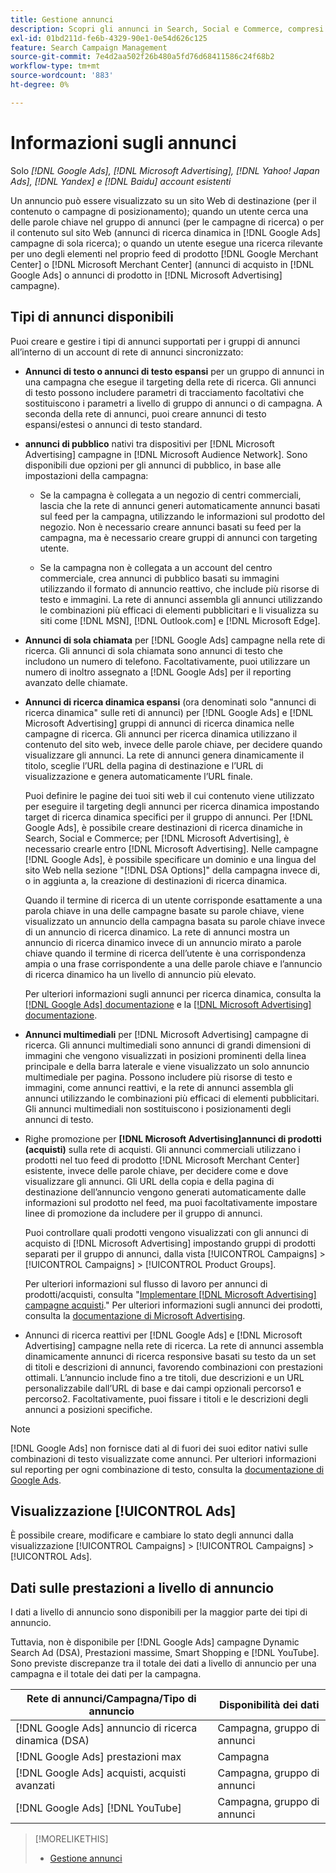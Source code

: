 ```yaml
---
title: Gestione annunci
description: Scopri gli annunci in Search, Social e Commerce, compresi i tipi di annunci disponibili.
exl-id: 01bd211d-fe6b-4329-90e1-0e54d626c125
feature: Search Campaign Management
source-git-commit: 7e4d2aa502f26b480a5fd76d68411586c24f68b2
workflow-type: tm+mt
source-wordcount: '883'
ht-degree: 0%

---
```


# Informazioni sugli annunci

Solo *[!DNL Google Ads], [!DNL Microsoft Advertising], [!DNL Yahoo! Japan Ads], [!DNL Yandex] e [!DNL Baidu] account esistenti*

Un annuncio può essere visualizzato su un sito Web di destinazione (per il contenuto o campagne di posizionamento); quando un utente cerca una delle parole chiave nel gruppo di annunci (per le campagne di ricerca) o per il contenuto sul sito Web (annunci di ricerca dinamica in [!DNL Google Ads] campagne di sola ricerca); o quando un utente esegue una ricerca rilevante per uno degli elementi nel proprio feed di prodotto [!DNL Google Merchant Center] o [!DNL Microsoft Merchant Center] (annunci di acquisto in [!DNL Google Ads] o annunci di prodotto in [!DNL Microsoft Advertising] campagne).

## Tipi di annunci disponibili

Puoi creare e gestire i tipi di annunci supportati per i gruppi di annunci all’interno di un account di rete di annunci sincronizzato:

* **Annunci di testo o annunci di testo espansi** per un gruppo di annunci in una campagna che esegue il targeting della rete di ricerca. Gli annunci di testo possono includere parametri di tracciamento facoltativi che sostituiscono i parametri a livello di gruppo di annunci o di campagna. A seconda della rete di annunci, puoi creare annunci di testo espansi/estesi o annunci di testo standard.

* **annunci di pubblico** nativi tra dispositivi per [!DNL Microsoft Advertising] campagne in [!DNL Microsoft Audience Network]. Sono disponibili due opzioni per gli annunci di pubblico, in base alle impostazioni della campagna:

   * Se la campagna è collegata a un negozio di centri commerciali, lascia che la rete di annunci generi automaticamente annunci basati sul feed per la campagna, utilizzando le informazioni sul prodotto del negozio. Non è necessario creare annunci basati su feed per la campagna, ma è necessario creare gruppi di annunci con targeting utente.

   * Se la campagna non è collegata a un account del centro commerciale, crea annunci di pubblico basati su immagini utilizzando il formato di annuncio reattivo, che include più risorse di testo e immagini. La rete di annunci assembla gli annunci utilizzando le combinazioni più efficaci di elementi pubblicitari e li visualizza su siti come [!DNL MSN], [!DNL Outlook.com] e [!DNL Microsoft Edge].

* **Annunci di sola chiamata** per [!DNL Google Ads] campagne nella rete di ricerca. Gli annunci di sola chiamata sono annunci di testo che includono un numero di telefono. Facoltativamente, puoi utilizzare un numero di inoltro assegnato a [!DNL Google Ads] per il reporting avanzato delle chiamate.

* **Annunci di ricerca dinamica espansi** (ora denominati solo &quot;annunci di ricerca dinamica&quot; sulle reti di annunci) per [!DNL Google Ads] e [!DNL Microsoft Advertising] gruppi di annunci di ricerca dinamica nelle campagne di ricerca. Gli annunci per ricerca dinamica utilizzano il contenuto del sito web, invece delle parole chiave, per decidere quando visualizzare gli annunci. La rete di annunci genera dinamicamente il titolo, sceglie l’URL della pagina di destinazione e l’URL di visualizzazione e genera automaticamente l’URL finale.

  Puoi definire le pagine dei tuoi siti web il cui contenuto viene utilizzato per eseguire il targeting degli annunci per ricerca dinamica impostando target di ricerca dinamica specifici per il gruppo di annunci. Per [!DNL Google Ads], è possibile creare destinazioni di ricerca dinamiche in Search, Social e Commerce; per [!DNL Microsoft Advertising], è necessario crearle entro [!DNL Microsoft Advertising]. Nelle campagne [!DNL Google Ads], è possibile specificare un dominio e una lingua del sito Web nella sezione &quot;[!DNL DSA Options]&quot; della campagna invece di, o in aggiunta a, la creazione di destinazioni di ricerca dinamica.

  Quando il termine di ricerca di un utente corrisponde esattamente a una parola chiave in una delle campagne basate su parole chiave, viene visualizzato un annuncio della campagna basata su parole chiave invece di un annuncio di ricerca dinamico. La rete di annunci mostra un annuncio di ricerca dinamico invece di un annuncio mirato a parole chiave quando il termine di ricerca dell’utente è una corrispondenza ampia o una frase corrispondente a una delle parole chiave e l’annuncio di ricerca dinamico ha un livello di annuncio più elevato.

  Per ulteriori informazioni sugli annunci per ricerca dinamica, consulta la [[!DNL Google Ads] documentazione](https://support.google.com/google-ads/answer/2471185) e la [[!DNL Microsoft Advertising] documentazione](https://help.ads.microsoft.com/#apex/ads/en/56794).

* **Annunci multimediali** per [!DNL Microsoft Advertising] campagne di ricerca. Gli annunci multimediali sono annunci di grandi dimensioni di immagini che vengono visualizzati in posizioni prominenti della linea principale e della barra laterale e viene visualizzato un solo annuncio multimediale per pagina. Possono includere più risorse di testo e immagini, come annunci reattivi, e la rete di annunci assembla gli annunci utilizzando le combinazioni più efficaci di elementi pubblicitari. Gli annunci multimediali non sostituiscono i posizionamenti degli annunci di testo.

* Righe promozione per **[!DNL Microsoft Advertising]annunci di prodotti (acquisti)** sulla rete di acquisti. Gli annunci commerciali utilizzano i prodotti nel tuo feed di prodotto [!DNL Microsoft Merchant Center] esistente, invece delle parole chiave, per decidere come e dove visualizzare gli annunci. Gli URL della copia e della pagina di destinazione dell’annuncio vengono generati automaticamente dalle informazioni sul prodotto nel feed, ma puoi facoltativamente impostare linee di promozione da includere per il gruppo di annunci.

  Puoi controllare quali prodotti vengono visualizzati con gli annunci di acquisto di [!DNL Microsoft Advertising] impostando gruppi di prodotti separati per il gruppo di annunci, dalla vista [!UICONTROL Campaigns] > [!UICONTROL Campaigns] > [!UICONTROL Product Groups].

  Per ulteriori informazioni sul flusso di lavoro per annunci di prodotti/acquisti, consulta &quot;[Implementare [!DNL Microsoft Advertising] campagne acquisti](/help/search-social-commerce/campaign-management/special-workflows/microsoft-shopping-campaigns.md).&quot;  Per ulteriori informazioni sugli annunci dei prodotti, consulta la [documentazione di Microsoft Advertising](https://help.ads.microsoft.com/#apex/3/en/51082).

* Annunci di ricerca reattivi per [!DNL Google Ads] e [!DNL Microsoft Advertising] campagne nella rete di ricerca. La rete di annunci assembla dinamicamente annunci di ricerca responsive basati su testo da un set di titoli e descrizioni di annunci, favorendo combinazioni con prestazioni ottimali. L’annuncio include fino a tre titoli, due descrizioni e un URL personalizzabile dall’URL di base e dai campi opzionali percorso1 e percorso2. Facoltativamente, puoi fissare i titoli e le descrizioni degli annunci a posizioni specifiche.

>[!NOTE]
>
>[!DNL Google Ads] non fornisce dati al di fuori dei suoi editor nativi sulle combinazioni di testo visualizzate come annunci. Per ulteriori informazioni sul reporting per ogni combinazione di testo, consulta la [documentazione di Google Ads](https://support.google.com/google-ads/answer/7684791).

## Visualizzazione [!UICONTROL Ads]

È possibile creare, modificare e cambiare lo stato degli annunci dalla visualizzazione [!UICONTROL Campaigns] > [!UICONTROL Campaigns] > [!UICONTROL Ads].

## Dati sulle prestazioni a livello di annuncio

I dati a livello di annuncio sono disponibili per la maggior parte dei tipi di annuncio.

Tuttavia, non è disponibile per [!DNL Google Ads] campagne Dynamic Search Ad (DSA), Prestazioni massime, Smart Shopping e [!DNL YouTube]. Sono previste discrepanze tra il totale dei dati a livello di annuncio per una campagna e il totale dei dati per la campagna.

| Rete di annunci/Campagna/Tipo di annuncio | Disponibilità dei dati |
|---|---|
| [!DNL Google Ads] annuncio di ricerca dinamica (DSA) | Campagna, gruppo di annunci |
| [!DNL Google Ads] prestazioni max | Campagna |
| [!DNL Google Ads] acquisti, acquisti avanzati | Campagna, gruppo di annunci |
| [!DNL Google Ads] [!DNL YouTube] | Campagna, gruppo di annunci |

>[!MORELIKETHIS]
>
>* [Gestione annunci](ad-manage.md)
